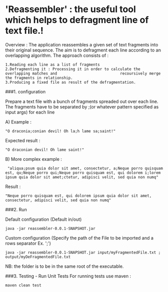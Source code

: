 # 'Reassembler' : the useful tool which helps to defragment line of text file.! 


 Overview : The application reassembles a given set of text fragments into their original sequence. The aim is to defragment each line according to an overlapping algorithm. 
 The approach consists of :
 	
    1.Reading each line as a list of fragments 
    2.Defragmenting it : Processing it in order to calculate the overlapping matches and 							recoursively merge the fragments in relationship.
    3.Producing a fixed file as result of the defragmentation.


###1. configuration 

Prepare a text file with a bunch of fragments spreaded out over each line. The fragments have to be separated by ;(or whatever pattern specified as input args) for each line

A) Example  : 
	
	"O draconia;conian devil! Oh la;h lame sa;saint!"
	
   Expected result :
   
	"O draconian devil! Oh lame saint!"
	
B) More complex example :

	 "aliqua;psum quia dolor sit amet, consectetur, a;Neque porro quisquam est, qu;Neque porro qui;Neque porro quisquam est, qui dolorem i;lorem ipsum quia dolor sit amet;ctetur, adipisci velit, sed quia non numq"

   Result :
   
   
	"Neque porro quisquam est, qui dolorem ipsum quia dolor sit amet, consectetur, adipisci velit, sed quia non numq"
   
   

###2. Run

Default configuration (Default in/out)

	java -jar reassembler-0.0.1-SNAPSHOT.jar 

Custom configuration (Specify the path of the File to be imported and a rows separator Ex. ';')
  
    java -jar reassembler-0.0.1-SNAPSHOT.jar input/myFragmentedFile.txt ; output/myDeFragmentedFile.txt
 
 NB: the folder is to be in the same root of the executable.
 

###3. Testing - Run Unit Tests 
  For running tests use maven  :

	maven clean test









